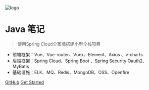 ![logo](https://docsify.js.org/_media/icon.svg)

# Java 笔记

> 使用Spring Cloud全家桶搭建小型全栈项目

* 前端框架：Vue、Vue-router、Vuex、Element、Axios 、v-charts
* 后端框架：Spring Cloud、Spring Boot 、Spring Security Oauth2、MyBatis
* 基础设施：ELK、MQ、Redis、MongoDB、OSS、Openfire

[GitHub](https://github.com/xuzhihao-spring/xuzhihao-spring.github.io)
[Get Started](README.md)
